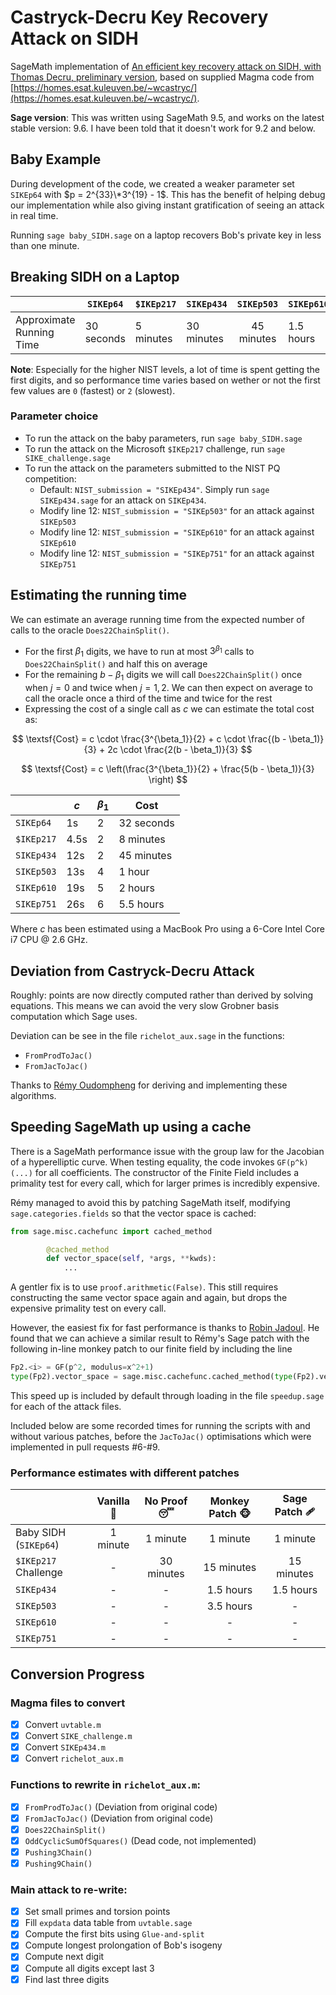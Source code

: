 # Castryck-Decru Key Recovery Attack on SIDH

SageMath implementation of [An efficient key recovery attack on SIDH, with Thomas Decru, preliminary version](https://eprint.iacr.org/2022/975.pdf), based on supplied Magma code from [https://homes.esat.kuleuven.be/~wcastryc/](https://homes.esat.kuleuven.be/~wcastryc/).

**Sage version**: This was written using SageMath 9.5, and works on the latest stable version: 9.6. I have been told that it doesn't work for 9.2 and below.

## Baby Example

During development of the code, we created a weaker parameter set `SIKEp64` with $p = 2^{33}\*3^{19} - 1$. This has the benefit of helping debug our implementation while also giving instant gratification of seeing an attack in real time.

Running `sage baby_SIDH.sage` on a laptop recovers Bob's private key in less than one minute.

## Breaking SIDH on a Laptop

|                          | `SIKEp64`  | `$IKEp217` | `SIKEp434` | `SIKEp503` | `SIKEp610` | `SIKEp751` |
|--------------------------|------------|------------|------------|:----------:|------------|:----------:|
| Approximate Running Time | 30 seconds | 5 minutes  | 30 minutes | 45 minutes | 1.5 hours  | -          |


**Note**: Especially for the higher NIST levels, a lot of time is spent getting the first digits, and so performance time varies based on wether or not the first few values are `0` (fastest) or `2` (slowest).

### Parameter choice

* To run the attack on the baby parameters, run `sage baby_SIDH.sage`
* To run the attack on the Microsoft `$IKEp217` challenge, run `sage SIKE_challenge.sage`
* To run the attack on the parameters submitted to the NIST PQ competition:
    * Default: `NIST_submission = "SIKEp434"`. Simply run `sage SIKEp434.sage` for an attack on `SIKEp434`.
    * Modify line 12: `NIST_submission = "SIKEp503"` for an attack against `SIKEp503`
    * Modify line 12: `NIST_submission = "SIKEp610"` for an attack against `SIKEp610`
    * Modify line 12: `NIST_submission = "SIKEp751"` for an attack against `SIKEp751`

## Estimating the running time

We can estimate an average running time from the expected number of calls to the oracle `Does22ChainSplit()`. 

* For the first $\beta_1$ digits, we have to run at most $3^{\beta_1}$ calls to `Does22ChainSplit()` and half this on average
* For the remaining $b - \beta_1$ digits we will call `Does22ChainSplit()` once when $j = 0$ and twice when $j = 1,2$. We can then expect on average to call the oracle once a third of the time and twice for the rest
* Expressing the cost of a single call as $c$ we can estimate the total cost as:

$$
\textsf{Cost} = c \cdot \frac{3^{\beta_1}}{2} + c \cdot \frac{(b - \beta_1)}{3} + 2c \cdot \frac{2(b - \beta_1)}{3}
$$

$$
\textsf{Cost} = c \left(\frac{3^{\beta_1}}{2} + \frac{5(b - \beta_1)}{3} \right)
$$

|             | $c$   | $\beta_1$ | Cost       |
|-------------|-------|-----------|------------|
| `SIKEp64`   | 1s    | 2         | 32 seconds |
| `$IKEp217`  | 4.5s  | 2         | 8 minutes  |
| `SIKEp434`  | 12s   | 2         | 45 minutes |
| `SIKEp503`  | 13s   | 4         | 1 hour     |
| `SIKEp610`  | 19s   | 5         | 2 hours    |
| `SIKEp751`  | 26s   | 6         | 5.5 hours  |

Where $c$ has been estimated using a MacBook Pro using a 6-Core Intel Core i7 CPU @ 2.6 GHz.


## Deviation from Castryck-Decru Attack

Roughly: points are now directly computed rather than derived by solving equations. This means we can avoid the very slow Grobner basis computation which Sage uses.

Deviation can be see in the file `richelot_aux.sage` in the functions: 

* `FromProdToJac()`
* `FromJacToJac()`

Thanks to [Rémy Oudompheng](https://twitter.com/oudomphe) for deriving and implementing these algorithms.

## Speeding SageMath up using a cache

There is a SageMath performance issue with the group law for the Jacobian of a hyperelliptic curve. When testing equality, the code invokes `GF(p^k)(...)` for all coefficients. The constructor of the Finite Field includes a primality test for every call, which for larger primes is incredibly expensive.

Rémy managed to avoid this by patching SageMath itself, modifying `sage.categories.fields` so that the vector space is cached:

```py
from sage.misc.cachefunc import cached_method

        @cached_method
        def vector_space(self, *args, **kwds):
            ...
```

A gentler fix is to use `proof.arithmetic(False)`. This still requires constructing the same vector space again and again, but drops the expensive primality test on every call.

However, the easiest fix for fast performance is thanks to [Robin Jadoul](https://ur4ndom.dev). He found that we can achieve a similar result to Rémy's Sage patch with the following in-line monkey patch to our finite field by including the line

```py
Fp2.<i> = GF(p^2, modulus=x^2+1)
type(Fp2).vector_space = sage.misc.cachefunc.cached_method(type(Fp2).vector_space)
```

This speed up is included by default through loading in the file `speedup.sage` for each of the attack files.

Included below are some recorded times for running the scripts with and without various patches, before the `JacToJac()` optimisations which were implemented in pull requests #6-#9. 

### Performance estimates with different patches

|                       | Vanilla :icecream: | No Proof :sleeping: | Monkey Patch :monkey_face: | Sage Patch 🩹 |
|-----------------------|:------------------:|:-------------------:|:--------------------------:|:-------------:|
| Baby SIDH (`SIKEp64`) | 1 minute           | 1 minute            | 1 minute                   | 1 minute      |
| `$IKEp217` Challenge  |          -         | 30 minutes          | 15 minutes                 | 15 minutes    |
| `SIKEp434`            |          -         |          -          | 1.5 hours                  | 1.5 hours     |
| `SIKEp503`            |          -         |          -          | 3.5 hours                  |       -       |
| `SIKEp610`            |          -         |          -          |              -             |       -       |
| `SIKEp751`            |          -         |          -          |              -             |       -       |


## Conversion Progress

### Magma files to convert

- [x] Convert `uvtable.m`
- [x] Convert `SIKE_challenge.m`
- [x] Convert `SIKEp434.m`
- [x] Convert `richelot_aux.m`

### Functions to rewrite in `richelot_aux.m`:

- [x] `FromProdToJac()` (Deviation from original code) 
- [x] `FromJacToJac()` (Deviation from original code)
- [x] `Does22ChainSplit()`
- [x] `OddCyclicSumOfSquares()` (Dead code, not implemented)
- [x] `Pushing3Chain()`
- [x] `Pushing9Chain()`

### Main attack to re-write:

- [x] Set small primes and torsion points
- [x] Fill `expdata` data table from `uvtable.sage`
- [x] Compute the first bits using `Glue-and-split`
- [x] Compute longest prolongation of Bob's isogeny
- [x] Compute next digit
- [x] Compute all digits except last 3
- [x] Find last three digits
